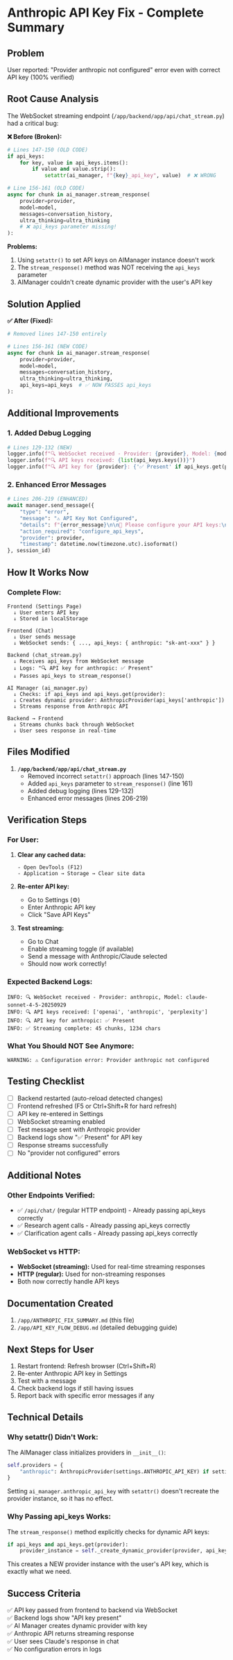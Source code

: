 # Anthropic API Key Fix - Complete Summary

## Problem
User reported: "Provider anthropic not configured" error even with correct API key (100% verified)

## Root Cause Analysis
The WebSocket streaming endpoint (`/app/backend/app/api/chat_stream.py`) had a critical bug:

**❌ Before (Broken):**
```python
# Lines 147-150 (OLD CODE)
if api_keys:
    for key, value in api_keys.items():
        if value and value.strip():
            setattr(ai_manager, f"{key}_api_key", value)  # ❌ WRONG

# Line 156-161 (OLD CODE)
async for chunk in ai_manager.stream_response(
    provider=provider,
    model=model,
    messages=conversation_history,
    ultra_thinking=ultra_thinking
    # ❌ api_keys parameter missing!
):
```

**Problems:**
1. Using `setattr()` to set API keys on AIManager instance doesn't work
2. The `stream_response()` method was NOT receiving the `api_keys` parameter
3. AIManager couldn't create dynamic provider with the user's API key

## Solution Applied

**✅ After (Fixed):**
```python
# Removed lines 147-150 entirely

# Lines 156-161 (NEW CODE)
async for chunk in ai_manager.stream_response(
    provider=provider,
    model=model,
    messages=conversation_history,
    ultra_thinking=ultra_thinking,
    api_keys=api_keys  # ✅ NOW PASSES api_keys
):
```

## Additional Improvements

### 1. Added Debug Logging
```python
# Lines 129-132 (NEW)
logger.info(f"🔍 WebSocket received - Provider: {provider}, Model: {model}")
logger.info(f"🔍 API keys received: {list(api_keys.keys())}")
logger.info(f"🔍 API key for {provider}: {'✅ Present' if api_keys.get(provider) else '❌ Missing'}")
```

### 2. Enhanced Error Messages
```python
# Lines 206-219 (ENHANCED)
await manager.send_message({
    "type": "error",
    "message": "⚠️ API Key Not Configured",
    "details": f"{error_message}\n\n📝 Please configure your API keys:\n1. Click on Settings (⚙️)\n2. Scroll to 'AI Provider API Keys'\n3. Add your API key for {provider}\n4. Click 'Save API Keys'\n5. Return to chat and try again",
    "action_required": "configure_api_keys",
    "provider": provider,
    "timestamp": datetime.now(timezone.utc).isoformat()
}, session_id)
```

## How It Works Now

### Complete Flow:
```
Frontend (Settings Page)
  ↓ User enters API key
  ↓ Stored in localStorage
  
Frontend (Chat)
  ↓ User sends message
  ↓ WebSocket sends: { ..., api_keys: { anthropic: "sk-ant-xxx" } }
  
Backend (chat_stream.py)
  ↓ Receives api_keys from WebSocket message
  ↓ Logs: "🔍 API key for anthropic: ✅ Present"
  ↓ Passes api_keys to stream_response()
  
AI Manager (ai_manager.py)
  ↓ Checks: if api_keys and api_keys.get(provider):
  ↓ Creates dynamic provider: AnthropicProvider(api_keys['anthropic'])
  ↓ Streams response from Anthropic API
  
Backend → Frontend
  ↓ Streams chunks back through WebSocket
  ↓ User sees response in real-time
```

## Files Modified

1. **`/app/backend/app/api/chat_stream.py`**
   - Removed incorrect `setattr()` approach (lines 147-150)
   - Added `api_keys` parameter to `stream_response()` (line 161)
   - Added debug logging (lines 129-132)
   - Enhanced error messages (lines 206-219)

## Verification Steps

### For User:
1. **Clear any cached data:**
   ```
   - Open DevTools (F12)
   - Application → Storage → Clear site data
   ```

2. **Re-enter API key:**
   - Go to Settings (⚙️)
   - Enter Anthropic API key
   - Click "Save API Keys"

3. **Test streaming:**
   - Go to Chat
   - Enable streaming toggle (if available)
   - Send a message with Anthropic/Claude selected
   - Should now work correctly!

### Expected Backend Logs:
```
INFO: 🔍 WebSocket received - Provider: anthropic, Model: claude-sonnet-4-5-20250929
INFO: 🔍 API keys received: ['openai', 'anthropic', 'perplexity']
INFO: 🔍 API key for anthropic: ✅ Present
INFO: ✅ Streaming complete: 45 chunks, 1234 chars
```

### What You Should NOT See Anymore:
```
WARNING: ⚠️ Configuration error: Provider anthropic not configured
```

## Testing Checklist

- [ ] Backend restarted (auto-reload detected changes)
- [ ] Frontend refreshed (F5 or Ctrl+Shift+R for hard refresh)
- [ ] API key re-entered in Settings
- [ ] WebSocket streaming enabled
- [ ] Test message sent with Anthropic provider
- [ ] Backend logs show "✅ Present" for API key
- [ ] Response streams successfully
- [ ] No "provider not configured" errors

## Additional Notes

### Other Endpoints Verified:
- ✅ `/api/chat/` (regular HTTP endpoint) - Already passing api_keys correctly
- ✅ Research agent calls - Already passing api_keys correctly
- ✅ Clarification agent calls - Already passing api_keys correctly

### WebSocket vs HTTP:
- **WebSocket (streaming):** Used for real-time streaming responses
- **HTTP (regular):** Used for non-streaming responses
- Both now correctly handle API keys

## Documentation Created
1. `/app/ANTHROPIC_FIX_SUMMARY.md` (this file)
2. `/app/API_KEY_FLOW_DEBUG.md` (detailed debugging guide)

## Next Steps for User
1. Restart frontend: Refresh browser (Ctrl+Shift+R)
2. Re-enter Anthropic API key in Settings
3. Test with a message
4. Check backend logs if still having issues
5. Report back with specific error messages if any

## Technical Details

### Why setattr() Didn't Work:
The AIManager class initializes providers in `__init__()`:
```python
self.providers = {
    "anthropic": AnthropicProvider(settings.ANTHROPIC_API_KEY) if settings.ANTHROPIC_API_KEY else None
}
```

Setting `ai_manager.anthropic_api_key` with `setattr()` doesn't recreate the provider instance, so it has no effect.

### Why Passing api_keys Works:
The `stream_response()` method explicitly checks for dynamic API keys:
```python
if api_keys and api_keys.get(provider):
    provider_instance = self._create_dynamic_provider(provider, api_keys[provider])
```

This creates a NEW provider instance with the user's API key, which is exactly what we need.

## Success Criteria
✅ API key passed from frontend to backend via WebSocket  
✅ Backend logs show "API key present"  
✅ AI Manager creates dynamic provider with key  
✅ Anthropic API returns streaming response  
✅ User sees Claude's response in chat  
✅ No configuration errors in logs  
